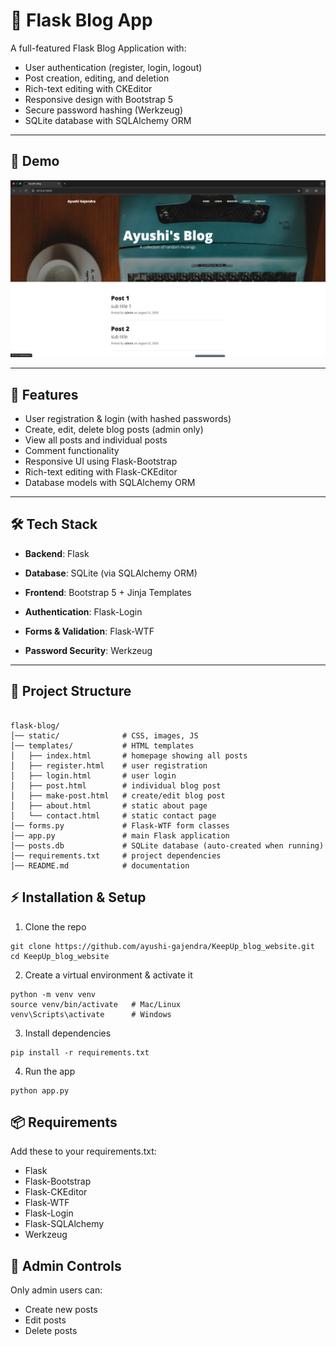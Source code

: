 # 📝 Flask Blog App

A full-featured Flask Blog Application with:
- User authentication (register, login, logout)
- Post creation, editing, and deletion
- Rich-text editing with CKEditor
- Responsive design with Bootstrap 5
- Secure password hashing (Werkzeug)
- SQLite database with SQLAlchemy ORM

---

## 📸 Demo

![App Screenshot](Screenshot.png)

---

## 🚀 Features

- User registration & login (with hashed passwords)
- Create, edit, delete blog posts (admin only)
- View all posts and individual posts
- Comment functionality
- Responsive UI using Flask-Bootstrap
- Rich-text editing with Flask-CKEditor
- Database models with SQLAlchemy ORM

---

## 🛠️ Tech Stack

- **Backend**: Flask

- **Database**: SQLite (via SQLAlchemy ORM)

- **Frontend**: Bootstrap 5 + Jinja Templates

- **Authentication**: Flask-Login

- **Forms & Validation**: Flask-WTF

- **Password Security**: Werkzeug

---

## 📂 Project Structure
```

flask-blog/
│── static/              # CSS, images, JS
│── templates/           # HTML templates
│   ├── index.html       # homepage showing all posts
│   ├── register.html    # user registration
│   ├── login.html       # user login
│   ├── post.html        # individual blog post
│   ├── make-post.html   # create/edit blog post
│   ├── about.html       # static about page
│   └── contact.html     # static contact page
│── forms.py             # Flask-WTF form classes
│── app.py               # main Flask application
│── posts.db             # SQLite database (auto-created when running)
│── requirements.txt     # project dependencies
│── README.md            # documentation

```

## ⚡ Installation & Setup

1. Clone the repo

```
git clone https://github.com/ayushi-gajendra/KeepUp_blog_website.git
cd KeepUp_blog_website
```

2. Create a virtual environment & activate it
```
python -m venv venv
source venv/bin/activate   # Mac/Linux
venv\Scripts\activate      # Windows
```

3. Install dependencies
```
pip install -r requirements.txt
```

4. Run the app
```
python app.py
```

## 📦 Requirements

Add these to your requirements.txt:

- Flask
- Flask-Bootstrap
- Flask-CKEditor
- Flask-WTF
- Flask-Login
- Flask-SQLAlchemy
- Werkzeug

## 🔑 Admin Controls

Only admin users can:
- Create new posts
- Edit posts
- Delete posts
